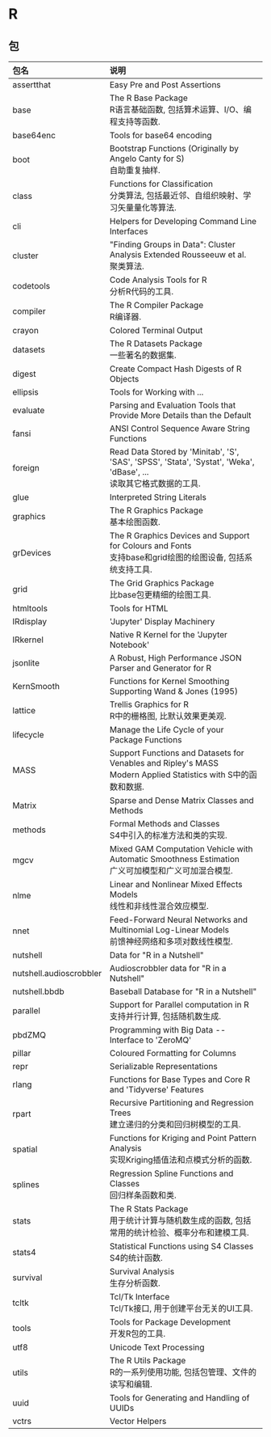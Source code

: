 # R

## 包

|包名|说明|
|:---|:---|
|assertthat|Easy Pre and Post Assertions|
|base|The R Base Package<br>R语言基础函数, 包括算术运算、I/O、编程支持等函数.|
|base64enc|Tools for base64 encoding|
|boot|Bootstrap Functions (Originally by Angelo Canty for S)<br>自助重复抽样.|
|class|Functions for Classification<br>分类算法, 包括最近邻、自组织映射、学习矢量量化等算法.|
|cli|Helpers for Developing Command Line Interfaces|
|cluster|"Finding Groups in Data": Cluster Analysis Extended Rousseeuw et al.<br>聚类算法.|
|codetools|Code Analysis Tools for R<br>分析R代码的工具.|
|compiler|The R Compiler Package<br>R编译器.|
|crayon|Colored Terminal Output|
|datasets|The R Datasets Package<br>一些著名的数据集.|
|digest|Create Compact Hash Digests of R Objects|
|ellipsis|Tools for Working with ...|
|evaluate|Parsing and Evaluation Tools that Provide More Details than the Default|
|fansi|ANSI Control Sequence Aware String Functions|
|foreign|Read Data Stored by 'Minitab', 'S', 'SAS', 'SPSS', 'Stata', 'Systat', 'Weka', 'dBase', ...<br>读取其它格式数据的工具.|
|glue|Interpreted String Literals|
|graphics|The R Graphics Package<br>基本绘图函数.|
|grDevices|The R Graphics Devices and Support for Colours and Fonts<br>支持base和grid绘图的绘图设备, 包括系统支持工具.|
|grid|The Grid Graphics Package<br>比base包更精细的绘图工具.|
|htmltools|Tools for HTML|
|IRdisplay|'Jupyter' Display Machinery|
|IRkernel|Native R Kernel for the 'Jupyter Notebook'|
|jsonlite|A Robust, High Performance JSON Parser and Generator for R|
|KernSmooth|Functions for Kernel Smoothing Supporting Wand & Jones (1995)|
|lattice|Trellis Graphics for R<br>R中的栅格图, 比默认效果更美观.|
|lifecycle|Manage the Life Cycle of your Package Functions|
|MASS|Support Functions and Datasets for Venables and Ripley's MASS<br>Modern Applied Statistics with S中的函数和数据.|
|Matrix|Sparse and Dense Matrix Classes and Methods|
|methods|Formal Methods and Classes<br>S4中引入的标准方法和类的实现.|
|mgcv|Mixed GAM Computation Vehicle with Automatic Smoothness Estimation<br>广义可加模型和广义可加混合模型.|
|nlme|Linear and Nonlinear Mixed Effects Models<br>线性和非线性混合效应模型.|
|nnet|Feed-Forward Neural Networks and Multinomial Log-Linear Models<br>前馈神经网络和多项对数线性模型.|
|nutshell|Data for "R in a Nutshell"|
|nutshell.audioscrobbler|Audioscrobbler data for "R in a Nutshell"|
|nutshell.bbdb|Baseball Database for "R in a Nutshell"|
|parallel|Support for Parallel computation in R<br>支持并行计算, 包括随机数生成.|
|pbdZMQ|Programming with Big Data -- Interface to 'ZeroMQ'|
|pillar|Coloured Formatting for Columns|
|repr|Serializable Representations|
|rlang|Functions for Base Types and Core R and 'Tidyverse' Features|
|rpart|Recursive Partitioning and Regression Trees<br>建立递归的分类和回归树模型的工具.|
|spatial|Functions for Kriging and Point Pattern Analysis<br>实现Kriging插值法和点模式分析的函数.|
|splines|Regression Spline Functions and Classes<br>回归样条函数和类.|
|stats|The R Stats Package<br>用于统计计算与随机数生成的函数, 包括常用的统计检验、概率分布和建模工具.|
|stats4|Statistical Functions using S4 Classes<br>S4的统计函数.|
|survival|Survival Analysis<br>生存分析函数.|
|tcltk|Tcl/Tk Interface<br>Tcl/Tk接口, 用于创建平台无关的UI工具.|
|tools|Tools for Package Development<br>开发R包的工具.|
|utf8|Unicode Text Processing|
|utils|The R Utils Package<br>R的一系列使用功能, 包括包管理、文件的读写和编辑.|
|uuid|Tools for Generating and Handling of UUIDs|
|vctrs|Vector Helpers|
